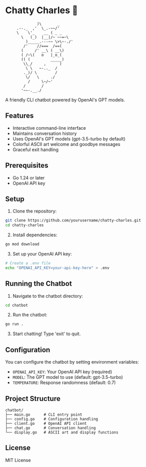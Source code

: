 # Chatty Charles 🤖

```
              )\       _
     .--._  ,'  \_.-~~/'
     \    \'_    __ ( _ _
       \   (_)  |__|/~ ~~=~\
         )_____.---~~ \>\~-./'
        /'    //===  /==(
       (     /' __\ ( __\)
       ( /~\(   o   |_o_(
       (( (         _____)
        \\_/     ,      )
         \ \   ~-.._  /
        ._)/ \        /
         \/   \     ./
          /     \~/~'
        /       /
       '~~-.__./
```

A friendly CLI chatbot powered by OpenAI's GPT models.

## Features

- Interactive command-line interface
- Maintains conversation history
- Uses OpenAI's GPT models (gpt-3.5-turbo by default)
- Colorful ASCII art welcome and goodbye messages
- Graceful exit handling

## Prerequisites

- Go 1.24 or later
- OpenAI API key

## Setup

1. Clone the repository:

```bash
git clone https://github.com/yourusername/chatty-charles.git
cd chatty-charles
```

2. Install dependencies:

```bash
go mod download
```

3. Set up your OpenAI API key:

```bash
# Create a .env file
echo "OPENAI_API_KEY=your-api-key-here" > .env
```

## Running the Chatbot

1. Navigate to the chatbot directory:

```bash
cd chatbot
```

2. Run the chatbot:

```bash
go run .
```

3. Start chatting! Type 'exit' to quit.

## Configuration

You can configure the chatbot by setting environment variables:

- `OPENAI_API_KEY`: Your OpenAI API key (required)
- `MODEL`: The GPT model to use (default: gpt-3.5-turbo)
- `TEMPERATURE`: Response randomness (default: 0.7)

## Project Structure

```
chatbot/
├── main.go      # CLI entry point
├── config.go    # Configuration handling
├── client.go    # OpenAI API client
├── chat.go      # Conversation handling
└── display.go   # ASCII art and display functions
```

## License

MIT License
